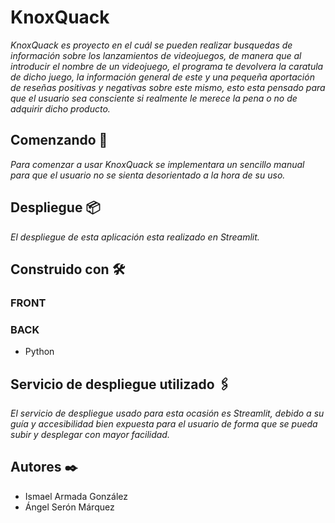 # KnoxQuack

_KnoxQuack es proyecto en el cuál se pueden realizar busquedas de información sobre los lanzamientos de videojuegos, de manera que al introducir el nombre de un videojuego, el programa te devolvera la caratula de dicho juego, la información general de este y una pequeña aportación de reseñas positivas y negativas sobre este mismo, esto esta pensado para que el usuario sea consciente si realmente le merece la pena o no de adquirir dicho producto._

## Comenzando 🚀

_Para comenzar a usar KnoxQuack se implementara un sencillo manual para que el usuario no se sienta desorientado a la hora de su uso._

## Despliegue 📦

_El despliegue de esta aplicación esta realizado en Streamlit._

## Construido con 🛠️

### FRONT

### BACK

* Python

## Servicio de despliegue utilizado 🖇️

_El servicio de despliegue usado para esta ocasión es Streamlit, debido a su guía y accesibilidad bien expuesta para el usuario de forma que se pueda subir y desplegar con mayor facilidad._


## Autores ✒️

* Ismael Armada González
* Ángel Serón Márquez
